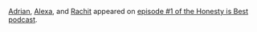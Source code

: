 [Adrian][], [Alexa][], and [Rachit][] appeared on [episode #1 of the Honesty is Best podcast][p].

[adrian]: https://www.cs.cornell.edu/~asampson/
[alexa]: https://www.cs.cornell.edu/~avh/
[rachit]: https://rachitnigam.com
[p]: https://honestyisbest.com/segfault/2020/Jun/16/programming-languages/
